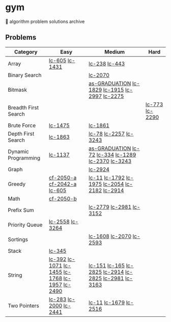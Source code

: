 # gym

🥦 algorithm problem solutions archive

## Problems

| Category | Easy | Medium | Hard  |
| ---- | ---- | ---- | ---- |
| Array | [lc-605](https://github.com/jooncco/gym/tree/main/src/leetcode/java/p605) [lc-1431](https://github.com/jooncco/gym/tree/main/src/leetcode/java/p1431) | [lc-238](https://github.com/jooncco/gym/tree/main/src/leetcode/java/p238) [lc-443](https://github.com/jooncco/gym/tree/main/src/leetcode/java/p443) ||
| Binary Search || [lc-2070](https://github.com/jooncco/gym/tree/main/src/leetcode/python/p2070) ||
| Bitmask || [as-GRADUATION](https://github.com/jooncco/gym/tree/main/src/algospot/cpp/GRADUATION) [lc-1829](https://github.com/jooncco/gym/tree/main/src/leetcode/python/p1829) [lc-1915](https://github.com/jooncco/gym/tree/main/src/leetcode/java/p1915) [lc-2997](https://github.com/jooncco/gym/tree/main/src/leetcode/java/p2997) [lc-2275](https://github.com/jooncco/gym/tree/main/src/leetcode/python/p2275)||
| Breadth First Search ||| [lc-773](https://github.com/jooncco/gym/tree/main/src/leetcode/java/p773) [lc-2290](https://github.com/jooncco/gym/tree/main/src/leetcode/java/p2290)|
| Brute Force | [lc-1475](https://github.com/jooncco/gym/tree/main/src/leetcode/cpp/p1475) | [lc-1861](https://github.com/jooncco/gym/tree/main/src/leetcode/java/p1861) ||
| Depth First Search | [lc-1863](https://github.com/jooncco/gym/tree/main/src/leetcode/java/p1863) | [lc-78](https://github.com/jooncco/gym/tree/main/src/leetcode/java/p78) [lc-2257](https://github.com/jooncco/gym/tree/main/src/leetcode/java/p2257) [lc-3243](https://github.com/jooncco/gym/tree/main/src/leetcode/java/p3243) ||
| Dynamic Programming | [lc-1137](https://github.com/jooncco/gym/tree/main/src/leetcode/java/p1137) | [as-GRADUATION](https://github.com/jooncco/gym/tree/main/src/algospot/cpp/GRADUATION) [lc-72](https://github.com/jooncco/gym/tree/main/src/leetcode/java/p72) [lc-334](https://github.com/jooncco/gym/tree/main/src/leetcode/java/p334) [lc-1289](https://github.com/jooncco/gym/tree/main/src/leetcode/java/p1289) [lc-2370](https://github.com/jooncco/gym/tree/main/src/leetcode/java/p2370) [lc-3243](https://github.com/jooncco/gym/tree/main/src/leetcode/java/p3243) ||
| Graph || [lc-2924](https://github.com/jooncco/gym/tree/main/src/leetcode/java/p2924)||
| Greedy | [cf-2050-a](https://github.com/jooncco/gym/tree/main/src/codeforces/cpp/c2050/a.cpp) [cf-2042-a](https://github.com/jooncco/gym/tree/main/src/codeforces/cpp/c2042/a.cpp) [lc-605](https://github.com/jooncco/gym/tree/main/src/leetcode/java/p605) | [lc-11](https://github.com/jooncco/gym/tree/main/src/leetcode/cpp/p11) [lc-1792](https://github.com/jooncco/gym/tree/main/src/leetcode/cpp/p1792) [lc-1975](https://github.com/jooncco/gym/tree/main/src/leetcode/java/p1975) [lc-2054](https://github.com/jooncco/gym/tree/main/src/leetcode/cpp/p2054) [lc-2182](https://github.com/jooncco/gym/tree/main/src/leetcode/cpp/p2182) [lc-2914](https://github.com/jooncco/gym/tree/main/src/leetcode/python/p2914) ||
| Math | [cf-2050-b](https://github.com/jooncco/gym/tree/main/src/codeforces/cpp/c2050/b.cpp) |||
| Prefix Sum || [lc-2779](https://github.com/jooncco/gym/tree/main/src/leetcode/cpp/p2779) [lc-2981](https://github.com/jooncco/gym/tree/main/src/leetcode/cpp/p2981) [lc-3152](https://github.com/jooncco/gym/tree/main/src/leetcode/cpp/p3152) ||
| Priority Queue | [lc-2558](https://github.com/jooncco/gym/tree/main/src/leetcode/cpp/p2558) [lc-3264](https://github.com/jooncco/gym/tree/main/src/leetcode/cpp/p3264) |||
| Sortings || [lc-1608](https://github.com/jooncco/gym/tree/main/src/leetcode/java/p1608) [lc-2070](https://github.com/jooncco/gym/tree/main/src/leetcode/python/p2070) [lc-2593](https://github.com/jooncco/gym/tree/main/src/leetcode/cpp/p2593) ||
| Stack | [lc-345](https://github.com/jooncco/gym/tree/main/src/leetcode/java/p345) |||
| String | [lc-392](https://github.com/jooncco/gym/tree/main/src/leetcode/java/p392) [lc-1071](https://github.com/jooncco/gym/tree/main/src/leetcode/python/p1071) [lc-1455](https://github.com/jooncco/gym/tree/main/src/leetcode/c++/p1455) [lc-1768](https://github.com/jooncco/gym/tree/main/src/leetcode/python/p1768) [lc-1957](https://github.com/jooncco/gym/tree/main/src/leetcode/python/p1957) [lc-2490](https://github.com/jooncco/gym/tree/main/src/leetcode/python/p2490) | [lc-151](https://github.com/jooncco/gym/tree/main/src/leetcode/java/p151) [lc-165](https://github.com/jooncco/gym/tree/main/src/leetcode/java/p165) [lc-2825](https://github.com/jooncco/gym/tree/main/src/leetcode/java/p2825) [lc-2914](https://github.com/jooncco/gym/tree/main/src/leetcode/python/p2914) [lc-2825](https://github.com/jooncco/gym/tree/main/src/leetcode/java/p2825) [lc-2981](https://github.com/jooncco/gym/tree/main/src/leetcode/cpp/p2981) [lc-3163](https://github.com/jooncco/gym/tree/main/src/leetcode/python/p3163) ||
| Two Pointers | [lc-283](https://github.com/jooncco/gym/tree/main/src/leetcode/java/p283) [lc-2000](https://github.com/jooncco/gym/tree/main/src/leetcode/java/p2000) [lc-2441](https://github.com/jooncco/gym/tree/main/src/leetcode/java/p2441) | [lc-11](https://github.com/jooncco/gym/tree/main/src/leetcode/cpp/p11) [lc-1679](https://github.com/jooncco/gym/tree/main/src/leetcode/cpp/p1679) [lc-2516](https://github.com/jooncco/gym/tree/main/src/leetcode/python/p2516) ||
